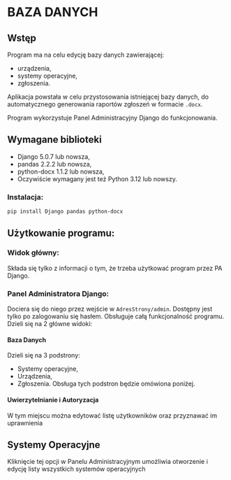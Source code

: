 # BAZA DANYCH
## Wstęp
Program ma na celu edycję bazy danych zawierającej:
- urządzenia,
- systemy operacyjne,
- zgłoszenia.

Aplikacja powstała w celu przystosowania istniejącej bazy danych,
do automatycznego generowania raportów zgłoszeń w formacie `.docx`.

Program wykorzystuje Panel Administracyjny Django do funkcjonowania.

## Wymagane biblioteki
- Django 5.0.7 lub nowsza,
- pandas 2.2.2 lub nowsza,
- python-docx 1.1.2 lub nowsza,
- Oczywiście wymagany jest też Python 3.12 lub nowszy.

### Instalacja:
```
pip install Django pandas python-docx
```

## Użytkowanie programu:
### Widok główny:
Składa się tylko z informacji o tym, że trzeba użytkować program
przez PA Django.
### Panel Administratora Django:
Dociera się do niego przez wejście w `AdresStrony/admin`.
Dostępny jest tylko po zalogowaniu się hasłem.
Obsługuje całą funkcjonalność programu.
Dzieli się na 2 główne widoki:
#### Baza Danych
Dzieli się na 3 podstrony:
- Systemy operacyjne,
- Urządzenia,
- Zgłoszenia.
Obsługa tych podstron będzie omówiona poniżej.

#### Uwierzytelnianie i Autoryzacja
W tym miejscu można edytować listę użytkowników 
oraz przyznawać im uprawnienia

## Systemy Operacyjne
Kliknięcie tej opcji w Panelu Administracyjnym umożliwia 
otworzenie i edycję listy wszystkich systemów operacyjnych

